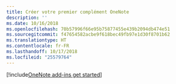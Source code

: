 ```yaml
---
title: Créer votre premier complément OneNote
description: ''
ms.date: 10/16/2018
ms.openlocfilehash: 70b57996f66e95b75877455e439b2094db474e51
ms.sourcegitcommit: f47654582acbe9f618bec49fb97e1d30f8701b62
ms.translationtype: HT
ms.contentlocale: fr-FR
ms.lasthandoff: 10/17/2018
ms.locfileid: "25579764"
---
```

[!include[OneNote add-ins get started](../includes/file-get-started-onenote.md)]
